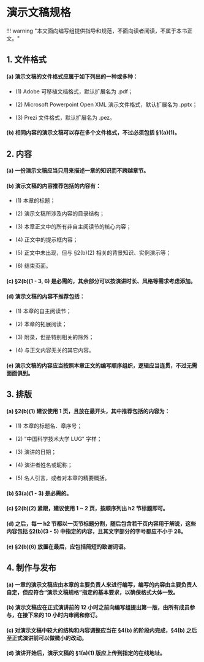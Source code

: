 # 演示文稿规格

!!! warning "本文面向编写组提供指导和规范，不面向读者阅读，不属于本书正文。"

## 1. 文件格式

#### (a) 演示文稿的文件格式应属于如下列出的一种或多种：

- (1) Adobe 可移植文档格式，默认扩展名为 .pdf；

- (2) Microsoft Powerpoint Open XML 演示文件格式，默认扩展名为 .pptx；

- (3) Prezi 文件格式，默认扩展名为 .pez。

#### (b) 相同内容的演示文稿可以存在多个文件格式，不过必须包括 §1(a)(1)。

## 2. 内容

#### (a) 一份演示文稿应当只用来描述一章的知识而不跨越章节。

#### (b) 演示文稿的内容推荐包括的内容有：

- (1) 本章的标题；

- (2) 演示文稿所涉及内容的目录结构；

- (3) 本章正文中的所有非自主阅读节的核心内容；

- (4) 正文中的提示框内容；

- (5) 正文中未出现，但与 §2(b)(2) 相关的背景知识、实例演示等；

- (6) 结束页面。

#### (c) §2(b)(1 - 3, 6) 是必需的，其余部分可以按演讲时长、风格等需求考虑添加。

#### (d) 演示文稿的内容不推荐包括：

- (1) 本章的自主阅读节；

- (2) 本章的拓展阅读；

- (3) 附录，但是特别相关的除外；

- (4) 与正文内容无关的其它内容。

#### (e) 演示文稿的内容应当按照本章正文的编写顺序组织，逻辑应当连贯，不过无需面面俱到。

## 3. 排版

#### (a) §2(b)(1) 建议使用 1 页，且放在最开头，其中推荐包括的内容为：

- (1) 本章的标题名、章序号；

- (2) “中国科学技术大学 LUG” 字样；

- (3) 演讲的日期；

- (4) 演讲者姓名或昵称；

- (5) 名人引言，或者对本章的精要概括。

#### (b) §3(a)(1 - 3) 是必需的。

#### (c) §2(b)(2) 紧跟，建议使用 1 ~ 2 页，按顺序列出 h2 节标题即可。

#### (d) 之后，每一 h2 节都以一页节标题分割，随后包含若干页内容用于解说，这些内容包括 §2(b)(3 - 5) 中指定的内容，且其文字部分的字号都应不小于 28。

#### (e) §2(b)(6) 放置在最后，应包括简短的致谢词语。

## 4. 制作与发布

#### (a) 一章的演示文稿应由本章的主要负责人来进行编写，编写的内容由主要负责人自定，但应符合“演示文稿规格”指定的基本要求，以确保格式大体一致。

#### (b) 演示文稿应在正式演讲前的 12 小时之前向编写组提出第一版，由所有成员参与，在接下来的 10 小时内审阅和修订。

#### (c) 对演示文稿中较大的结构和内容调整应当在 §4(b) 的阶段内完成，§4(b) 之后至正式演讲前可以做微小的改动。

#### (d) 演讲开始后，演示文稿的 §1(a)(1) 版应上传到指定的在线地址。
